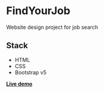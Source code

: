 # FindYourJob
Website design project for job search
## Stack
- HTML
- CSS 
- Bootstrap v5

[**Live demo**](https://mathew-seliverstov.github.io/Find-your-job/)
